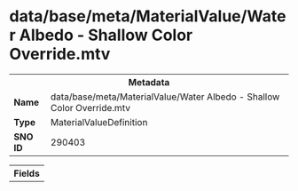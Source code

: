 <h1>data/base/meta/MaterialValue/Water Albedo - Shallow Color Override.mtv</h1><table><tr><th colspan="100%">Metadata</th></tr><tr><td><b>Name</b></td><td>data/base/meta/MaterialValue/Water Albedo - Shallow Color Override.mtv</td></tr><tr><td><b>Type</b></td><td>MaterialValueDefinition</td></tr><tr><td><b>SNO ID</b></td><td>290403</td></tr></table>

<table><tr><th colspan="100%">Fields</th></tr></table>

